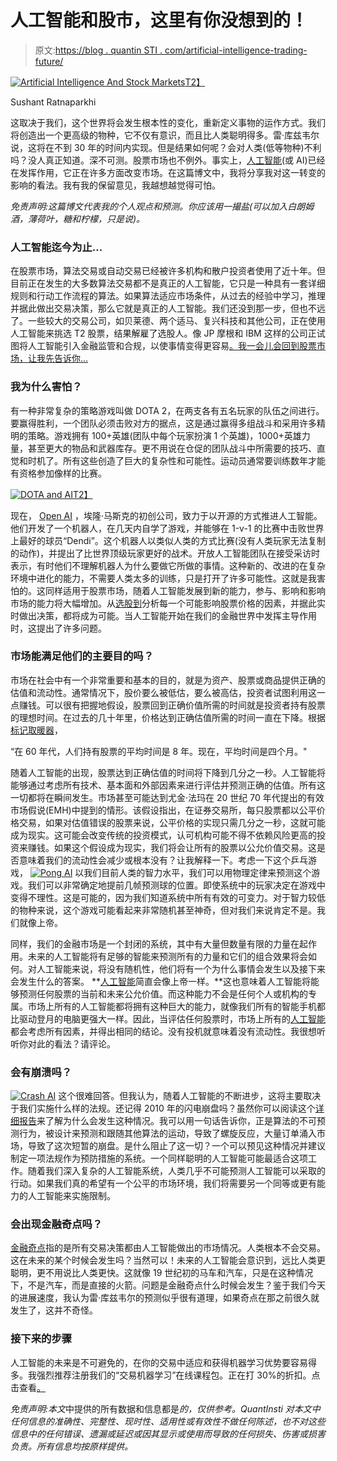 # 人工智能和股市，这里有你没想到的！

> 原文:[https://blog . quantin STI . com/artificial-intelligence-trading-future/](https://blog.quantinsti.com/artificial-intelligence-trading-future/)

[![Artificial Intelligence And Stock Markets](../Images/d46b42785e798b07b249a355807ea79b.png)T2】](https://d1rwhvwstyk9gu.cloudfront.net/2018/06/Artificial-Intelligence-And-Stock-Markets.png)

Sushant Ratnaparkhi

这取决于我们，这个世界将会发生根本性的变化，重新定义事物的运作方式。我们将创造出一个更高级的物种，它不仅有意识，而且比人类聪明得多。雷·库兹韦尔说，这将在不到 30 年的时间内实现。但是结果如何呢？会对人类(低等物种)不利吗？没人真正知道。深不可测。股票市场也不例外。事实上，[人工智能](https://blog.quantinsti.com/artificial-intelligence-transforming-trading-industry/)(或 AI)已经在发挥作用，它正在许多方面改变市场。在这篇博文中，我将分享我对这一转变的影响的看法。我有我的保留意见，我越想越觉得可怕。

*免责声明:这篇博文代表我的个人观点和预测。你应该用一撮盐(可以加入白朗姆酒，薄荷叶，糖和柠檬，只是说)。*

### **人工智能迄今为止...**

在股票市场，算法交易或自动交易已经被许多机构和散户投资者使用了近十年。但目前正在发生的大多数算法交易都不是真正的人工智能，它只是一种具有一套详细规则和行动工作流程的算法。如果算法适应市场条件，从过去的经验中学习，推理并据此做出交易决策，那么它就是真正的人工智能。我们还没到那一步，但也不远了。一些较大的交易公司，如贝莱德、两个适马、复兴科技和其他公司，正在使用人工智能来挑选 T2 股票，结果解雇了选股人。像 JP 摩根和 IBM 这样的公司正试图将人工智能引入金融监管和合规，以使事情变得更容易[。我一会儿会回到股票市场，让我先告诉你...](http://fortune.com/2017/03/30/blackrock-robots-layoffs-artificial-intelligence-ai-hedge-fund/)

### 我为什么害怕？

有一种非常复杂的策略游戏叫做 DOTA 2，在两支各有五名玩家的队伍之间进行。要赢得胜利，一个团队必须击败对方的据点，这是通过赢得多组战斗和采用许多精明的策略。游戏拥有 100+英雄(团队中每个玩家扮演 1 个英雄)，1000+英雄力量，甚至更大的物品和武器库存。更不用说在仓促的团队战斗中所需要的技巧、直觉和时机了。所有这些创造了巨大的复杂性和可能性。运动员通常要训练数年才能有资格参加像样的比赛。

[![DOTA and AI](../Images/2fe1de714b97900acbee45a5e843e622.png)T2】](https://d1rwhvwstyk9gu.cloudfront.net/2018/06/DOTA-and-AI.png)

现在， [Open AI](https://blog.openai.com/dota-2/#more) ，埃隆·马斯克的初创公司，致力于以开源的方式推进人工智能。他们开发了一个机器人，在几天内自学了游戏，并能够在 1-v-1 的比赛中击败世界上最好的球员“Dendi”。这个机器人以类似人类的方式比赛(没有人类玩家无法复制的动作)，并提出了比世界顶级玩家更好的战术。开放人工智能团队在接受采访时表示，有时他们不理解机器人为什么要做它所做的事情。这种新的、改进的在复杂环境中进化的能力，不需要人类太多的训练，只是打开了许多可能性。这就是我害怕的。这同样适用于股票市场，随着人工智能发展到新的能力，参与、影响和影响市场的能力将大幅增加。从[选股到](https://blog.quantinsti.com/webinar-artificial-intelligence-algorithmic-trading-strategies/)分析每一个可能影响股票价格的因素，并据此实时做出决策，都将成为可能。当人工智能开始在我们的金融世界中发挥主导作用时，这提出了许多问题。

### 市场能满足他们的主要目的吗？

市场在社会中有一个非常重要和基本的目的，就是为资产、股票或商品提供正确的估值和流动性。通常情况下，股价要么被低估，要么被高估，投资者试图利用这一点赚钱。可以很有把握地假设，股票回到正确价值所需的时间就是投资者持有股票的理想时间。在过去的几十年里，价格达到正确估值所需的时间一直在下降。根据[标记取暖器](http://www.politifact.com/virginia/statements/2016/jul/06/mark-warner/mark-warner-says-average-holding-time-stocks-has-f/)，

“在 60 年代，人们持有股票的平均时间是 8 年。现在，平均时间是四个月。"

随着人工智能的出现，股票达到正确估值的时间将下降到几分之一秒。人工智能将能够通过考虑所有技术、基本面和外部因素来进行评估并预测正确的估值。所有这一切都将在瞬间发生。市场甚至可能达到尤金·法玛在 20 世纪 70 年代提出的有效市场假说(EMH)中提到的情形。该假设指出，在证券交易所，每只股票都以公平价格交易，如果对估值错误的股票来说，公平价格的实现只需几分之一秒，这就可能成为现实。这可能会改变传统的投资模式，认可机构可能不得不依赖风险更高的投资来赚钱。如果这个假设成为现实，我们将会让所有的股票以公允价值交易。这是否意味着我们的流动性会减少或根本没有？让我解释一下。考虑一下这个乒乓游戏， [![Pong AI](../Images/c3ffd9924f7d50a7e636db1ecc25e468.png)](https://d1rwhvwstyk9gu.cloudfront.net/2018/06/Pong-AI.gif) 以我们目前人类的智力水平，我们可以用物理定律来预测这个游戏。我们可以非常确定地提前几帧预测球的位置。即使系统中的玩家决定在游戏中变得不理性。这是可能的，因为我们知道系统中所有有效的可变力。对于智力较低的物种来说，这个游戏可能看起来非常随机甚至神奇，但对我们来说肯定不是。我们就像上帝。

同样，我们的金融市场是一个封闭的系统，其中有大量但数量有限的力量在起作用。未来的人工智能将有足够的智能来预测所有的力量和它们的组合效果将会如何。对人工智能来说，将没有随机性，他们将有一个为什么事情会发生以及接下来会发生什么的答案。 **[人工智能](https://blog.quantinsti.com/growth-future-algorithmic-trading/)简直会像上帝一样。**这也意味着人工智能将能够预测任何股票的当前和未来公允价值。而这种能力不会是任何个人或机构的专属。市场上所有的人工智能都将拥有这种巨大的能力，就像我们所有的智能手机都比驱动登月的电脑更强大一样。因此，当评估任何股票时，市场上所有的[人工智能](https://blog.quantinsti.com/webinar-machine-learning-artificial-intelligence/)都会考虑所有因素，并得出相同的结论。没有投机就意味着没有流动性。我很想听听你对此的看法？请评论。

### 会有崩溃吗？

[![Crash AI](../Images/68be94a902182b37b5b7aa706221b725.png)](https://d1rwhvwstyk9gu.cloudfront.net/2018/06/Crash-AI.jpg) 这个很难回答。但我认为，随着人工智能的不断进步，这将主要取决于我们实施什么样的法规。还记得 2010 年的闪电崩盘吗？虽然你可以阅读这个[详细报告](https://www.theguardian.com/business/2014/jun/07/inside-murky-world-high-frequency-trading)来了解为什么会发生这种情况。我可以用一句话告诉你，正是算法的不可预测行为，被设计来预测和跟随其他算法的运动，导致了螺旋反应，大量订单涌入市场，导致了这次短暂的崩盘。是什么阻止了这一切？一个可以预见这种情况并建议制定一项法规作为预防措施的系统。一个同样聪明的人工智能可能最适合这项工作。随着我们深入复杂的人工智能系统，人类几乎不可能预测人工智能可以采取的行动。如果我们真的希望有一个公平的市场环境，我们将需要另一个同等或更有能力的人工智能来实施限制。

### 会出现金融奇点吗？

[金融奇点](https://www.investopedia.com/terms/f/financial-singlularity.asp)指的是所有交易决策都由人工智能做出的市场情况。人类根本不会交易。这在未来的某个时候会发生吗？当然可以！未来的人工智能会意识到，远比人类更聪明，更不用说比人类更快。这就像 19 世纪初的马车和汽车，只是在这种情况下，不是汽车，而是直接的火箭。问题是金融奇点什么时候会发生？鉴于我们今天的进展速度，我认为雷·库兹韦尔的预测似乎很有道理，如果奇点在那之前很久就发生了，这并不奇怪。

### **接下来的步骤**

人工智能的未来是不可避免的，在你的交易中适应和获得机器学习优势要容易得多。我强烈推荐注册我们的“交易机器学习”在线课程包。正在打 30%的折扣。点击查看[。](https://quantra.quantinsti.com/campaign/machine-learning-courses?utm_source=qiblog&utm_medium=referral)

*免责声明:本文*中提供的所有数据和信息都是*的，仅供参考。QuantInsti 对本文中任何信息的准确性、完整性、现时性、适用性或有效性不做任何陈述，也不对这些信息中的任何错误、遗漏或延迟或因其显示或使用而导致的任何损失、伤害或损害负责。所有信息均按原样提供。*